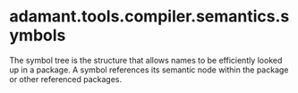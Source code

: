 # adamant.tools.compiler.semantics.symbols

The symbol tree is the structure that allows names to be efficiently looked up in a package. A symbol references its semantic node within the package or other referenced packages.
